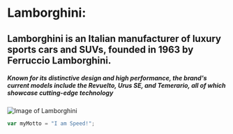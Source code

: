 # Lamborghini:
## Lamborghini is an Italian manufacturer of luxury sports cars and SUVs, founded in 1963 by Ferruccio Lamborghini.
##### Known for its distinctive design and high performance, the brand's current models include the Revuelto, Urus SE, and Temerario, all of which showcase cutting-edge technology


![Image of Lamborghini](https://cdn.worldvectorlogo.com/logos/lamborghini.svg)


``` javascript
var myMotto = "I am Speed!";
```
